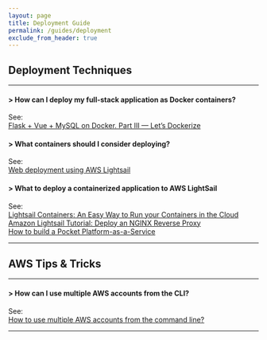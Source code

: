 ```yaml
---
layout: page
title: Deployment Guide
permalink: /guides/deployment
exclude_from_header: true
---
```


## Deployment Techniques
---
#### **> How can I deploy my full-stack application as Docker containers?**
See: \
[Flask + Vue + MySQL on Docker. Part III — Let’s Dockerize](https://medium.com/@samy_raps/flask-vue-mysql-on-docker-part-i-ii-lets-dockerize-1ca3737ebc7c)

#### **> What containers should I consider deploying?**
See: \
[Web deployment using AWS Lightsail](https://stackoverflow.com/a/68461023)

#### **> What to deploy a containerized application to AWS LightSail**
See: \
[Lightsail Containers: An Easy Way to Run your Containers in the Cloud](https://aws.amazon.com/blogs/aws/lightsail-containers-an-easy-way-to-run-your-containers-in-the-cloud/) \
[Amazon Lightsail Tutorial: Deploy an NGINX Reverse Proxy ](https://www.youtube.com/watch?v=uokHUbglpwo) \
[How to build a Pocket Platform-as-a-Service](https://codeburst.io/how-to-build-a-pocket-platform-as-a-service-d78ddba48657)

---

## AWS Tips & Tricks
---
#### **> How can I use multiple AWS accounts from the CLI?**
See: \
[How to use multiple AWS accounts from the command line?](https://stackoverflow.com/questions/593334/how-to-use-multiple-aws-accounts-from-the-command-line)

---
